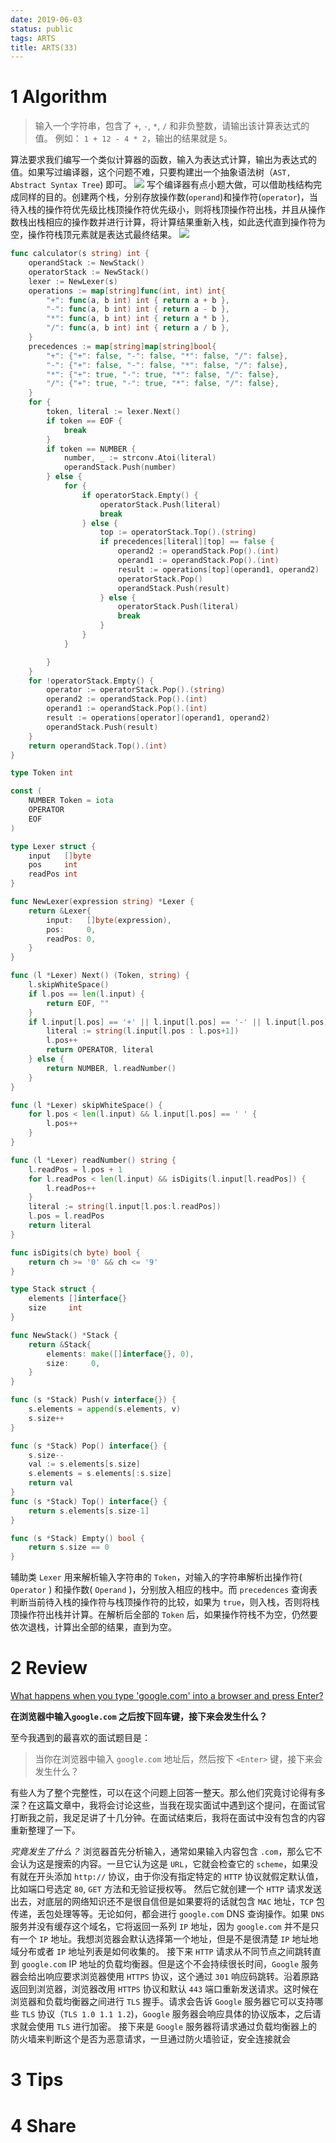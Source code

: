 ```yaml
---
date: 2019-06-03
status: public
tags: ARTS
title: ARTS(33)
---
```


# 1 Algorithm 
> 输入一个字符串，包含了 `+`, `-`, `*`, `/` 和非负整数，请输出该计算表达式的值。
> 例如： `1 + 12 - 4 * 2`，输出的结果就是 `5`。

算法要求我们编写一个类似计算器的函数，输入为表达式计算，输出为表达式的值。如果写过编译器，这个问题不难，只要构建出一个抽象语法树（`AST, Abstract Syntax Tree`) 即可。
![](./_image/2019-06-04-16-55-42.jpg?r=51)
写个编译器有点小题大做，可以借助栈结构完成同样的目的。创建两个栈，分别存放操作数(` operand `)和操作符(` operator `)，当待入栈的操作符优先级比栈顶操作符优先级小，则将栈顶操作符出栈，并且从操作数栈出栈相应的操作数并进行计算，将计算结果重新入栈，如此迭代直到操作符为空，操作符栈顶元素就是表达式最终结果。
![](./_image/calc.png)
```go
func calculator(s string) int {
	operandStack := NewStack()
	operatorStack := NewStack()
	lexer := NewLexer(s)
	operations := map[string]func(int, int) int{
		"+": func(a, b int) int { return a + b },
		"-": func(a, b int) int { return a - b },
		"*": func(a, b int) int { return a * b },
		"/": func(a, b int) int { return a / b },
	}
	precedences := map[string]map[string]bool{
		"+": {"+": false, "-": false, "*": false, "/": false},
		"-": {"+": false, "-": false, "*": false, "/": false},
		"*": {"+": true, "-": true, "*": false, "/": false},
		"/": {"+": true, "-": true, "*": false, "/": false},
	}
	for {
		token, literal := lexer.Next()
		if token == EOF {
			break
		}
		if token == NUMBER {
			number, _ := strconv.Atoi(literal)
			operandStack.Push(number)
		} else {
			for {
				if operatorStack.Empty() {
					operatorStack.Push(literal)
					break
				} else {
					top := operatorStack.Top().(string)
					if precedences[literal][top] == false {
						operand2 := operandStack.Pop().(int)
						operand1 := operandStack.Pop().(int)
						result := operations[top](operand1, operand2)
						operatorStack.Pop()
						operandStack.Push(result)
					} else {
						operatorStack.Push(literal)
						break
					}
				}
			}

		}
	}
	for !operatorStack.Empty() {
		operator := operatorStack.Pop().(string)
		operand2 := operandStack.Pop().(int)
		operand1 := operandStack.Pop().(int)
		result := operations[operator](operand1, operand2)
		operandStack.Push(result)
	}
	return operandStack.Top().(int)
}

type Token int

const (
	NUMBER Token = iota
	OPERATOR
	EOF
)

type Lexer struct {
	input   []byte
	pos     int
	readPos int
}

func NewLexer(expression string) *Lexer {
	return &Lexer{
		input:   []byte(expression),
		pos:     0,
		readPos: 0,
	}
}

func (l *Lexer) Next() (Token, string) {
	l.skipWhiteSpace()
	if l.pos == len(l.input) {
		return EOF, ""
	}
	if l.input[l.pos] == '+' || l.input[l.pos] == '-' || l.input[l.pos] == '*' || l.input[l.pos] == '/' {
		literal := string(l.input[l.pos : l.pos+1])
		l.pos++
		return OPERATOR, literal
	} else {
		return NUMBER, l.readNumber()
	}
}

func (l *Lexer) skipWhiteSpace() {
	for l.pos < len(l.input) && l.input[l.pos] == ' ' {
		l.pos++
	}
}

func (l *Lexer) readNumber() string {
	l.readPos = l.pos + 1
	for l.readPos < len(l.input) && isDigits(l.input[l.readPos]) {
		l.readPos++
	}
	literal := string(l.input[l.pos:l.readPos])
	l.pos = l.readPos
	return literal
}

func isDigits(ch byte) bool {
	return ch >= '0' && ch <= '9'
}

type Stack struct {
	elements []interface{}
	size     int
}

func NewStack() *Stack {
	return &Stack{
		elements: make([]interface{}, 0),
		size:     0,
	}
}

func (s *Stack) Push(v interface{}) {
	s.elements = append(s.elements, v)
	s.size++
}

func (s *Stack) Pop() interface{} {
	s.size--
	val := s.elements[s.size]
	s.elements = s.elements[:s.size]
	return val
}
func (s *Stack) Top() interface{} {
	return s.elements[s.size-1]
}

func (s *Stack) Empty() bool {
	return s.size == 0
}
```
辅助类 `Lexer` 用来解析输入字符串的 `Token`，对输入的字符串解析出操作符( `Operator` ) 和操作数( `Operand` )，分别放入相应的栈中。而 `precedences` 查询表判断当前待入栈的操作符与栈顶操作符的比较，如果为 `true`，则入栈，否则将栈顶操作符出栈并计算。在解析后全部的 `Token` 后，如果操作符栈不为空，仍然要依次退栈，计算出全部的结果，直到为空。
# 2 Review
[What happens when you type 'google.com' into a browser and press Enter?](https://dev.to/antonfrattaroli/what-happens-when-you-type-googlecom-into-a-browser-and-press-enter-39g8?utm_source=wanqu.co&utm_campaign=Wanqu+Daily&utm_medium=website)

**在浏览器中输入`google.com` 之后按下回车键，接下来会发生什么？**

至今我遇到的最喜欢的面试题目是：
> 当你在浏览器中输入 `google.com` 地址后，然后按下 `<Enter>` 键，接下来会发生什么？

有些人为了整个完整性，可以在这个问题上回答一整天。那么他们究竟讨论得有多深？在这篇文章中，我将会讨论这些，当我在现实面试中遇到这个提问，在面试官打断我之前，我足足讲了十几分钟。在面试结束后，我将在面试中没有包含的内容重新整理了一下。

*究竟发生了什么？*
浏览器首先分析输入，通常如果输入内容包含 `.com`，那么它不会认为这是搜索的内容。一旦它认为这是 `URL`，它就会检查它的 `scheme`，如果没有就在开头添加 `http://` 协议，由于你没有指定特定的 `HTTP` 协议就假定默认值，比如端口号选定 `80`, `GET` 方法和无验证授权等。
然后它就创建一个 `HTTP` 请求发送出去，对底层的网络知识还不是很自信但是如果要将的话就包含 `MAC` 地址，`TCP` 包传递，丢包处理等等。无论如何，都会进行 `google.com` DNS 查询操作。如果 `DNS` 服务并没有缓存这个域名，它将返回一系列 `IP` 地址，因为 `google.com` 并不是只有一个 `IP` 地址。我想浏览器会默认选择第一个地址，但是不是很清楚 `IP` 地址地域分布或者 `IP` 地址列表是如何收集的。
接下来 `HTTP` 请求从不同节点之间跳转直到 `google.com` IP 地址的负载均衡器。但是这个不会持续很长时间，`Google` 服务器会给出响应要求浏览器使用 `HTTPS` 协议，这个通过 `301` 响应码跳转。沿着原路返回到浏览器，浏览器改用 `HTTPS` 协议和默认 `443` 端口重新发送请求。这时候在浏览器和负载均衡器之间进行 `TLS` 握手。请求会告诉 `Google` 服务器它可以支持哪些 `TLS` 协议（`TLS 1.0 1.1 1.2`)，`Google` 服务器会响应具体的协议版本，之后请求就会使用 `TLS` 进行加密。
接下来是 `Google` 服务器将请求通过负载均衡器上的防火墙来判断这个是否为恶意请求，一旦通过防火墙验证，安全连接就会

# 3 Tips

# 4 Share